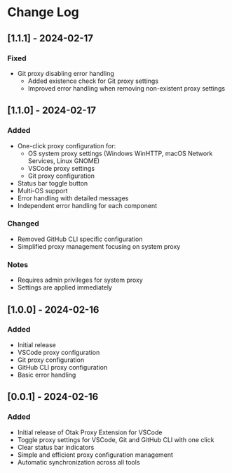 # Change Log

## [1.1.1] - 2024-02-17

### Fixed
- Git proxy disabling error handling
  - Added existence check for Git proxy settings
  - Improved error handling when removing non-existent proxy settings

## [1.1.0] - 2024-02-17

### Added
- One-click proxy configuration for:
  - OS system proxy settings (Windows WinHTTP, macOS Network Services, Linux GNOME)
  - VSCode proxy settings
  - Git proxy configuration
- Status bar toggle button
- Multi-OS support
- Error handling with detailed messages
- Independent error handling for each component

### Changed
- Removed GitHub CLI specific configuration
- Simplified proxy management focusing on system proxy

### Notes
- Requires admin privileges for system proxy
- Settings are applied immediately

## [1.0.0] - 2024-02-16

### Added
- Initial release
- VSCode proxy configuration
- Git proxy configuration
- GitHub CLI proxy configuration
- Basic error handling

## [0.0.1] - 2024-02-16

### Added
- Initial release of Otak Proxy Extension for VSCode
- Toggle proxy settings for VSCode, Git and GitHub CLI with one click
- Clear status bar indicators
- Simple and efficient proxy configuration management
- Automatic synchronization across all tools